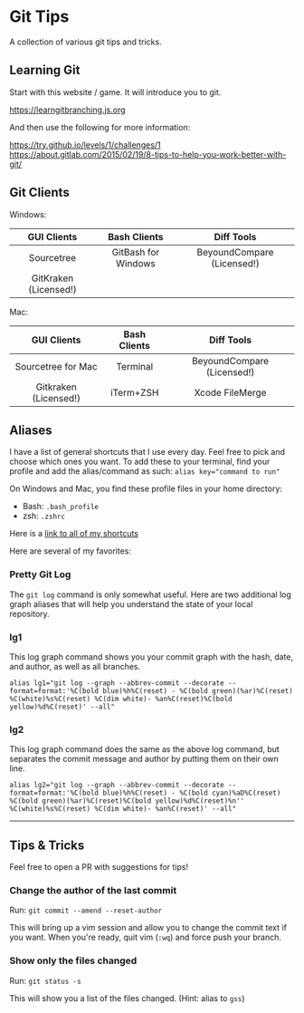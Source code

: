 # Git Tips

A collection of various git tips and tricks.

## Learning Git

Start with this website / game. It will introduce you to git.

https://learngitbranching.js.org

And then use the following for more information:

https://try.github.io/levels/1/challenges/1
https://about.gitlab.com/2015/02/19/8-tips-to-help-you-work-better-with-git/

## Git Clients

Windows:

| GUI Clients | Bash Clients | Diff Tools |
| :---: | :---: | :---: |
| Sourcetree | GitBash for Windows | BeyoundCompare (Licensed!)|
| GitKraken (Licensed!) | | |

Mac:

| GUI Clients | Bash Clients | Diff Tools |
| :---: | :---: | :---: |
| Sourcetree for Mac | Terminal | BeyoundCompare (Licensed!) |
| Gitkraken (Licensed!) | iTerm+ZSH | Xcode FileMerge |

## Aliases

I have a list of general shortcuts that I use every day. Feel free to pick and choose which ones you want. To add these to your terminal, find your profile and add the alias/command as such: `alias key="command to run"`

On Windows and Mac, you find these profile files in your home directory:

* Bash: `.bash_profile`
* zsh: `.zshrc`

Here is a [link to all of my shortcuts](https://github.com/nripoli4810/bashconfig)

Here are several of my favorites:

### Pretty Git Log

The `git log` command is only somewhat useful. Here are two additional log graph aliases that will help you understand the state of your local repository.

### lg1

This log graph command shows you your commit graph with the hash, date, and author, as well as all branches.

`alias lg1="git log --graph --abbrev-commit --decorate --format=format:'%C(bold blue)%h%C(reset) - %C(bold green)(%ar)%C(reset) %C(white)%s%C(reset) %C(dim white)- %an%C(reset)%C(bold yellow)%d%C(reset)' --all"`

### lg2

This log graph command does the same as the above log command, but separates the commit message and author by putting them on their own line.

`alias lg2="git log --graph --abbrev-commit --decorate --format=format:'%C(bold blue)%h%C(reset) - %C(bold cyan)%aD%C(reset) %C(bold green)(%ar)%C(reset)%C(bold yellow)%d%C(reset)%n''          %C(white)%s%C(reset) %C(dim white)- %an%C(reset)' --all"`

----

## Tips & Tricks

Feel free to open a PR with suggestions for tips!

### Change the author of the last commit

Run: `git commit --amend --reset-author`

This will bring up a vim session and allow you to change the commit text if you want. When you're ready, quit vim (`:wq`) and force push your branch.

### Show only the files changed

Run: `git status -s`

This will show you a list of the files changed. (Hint: alias to `gss`)
